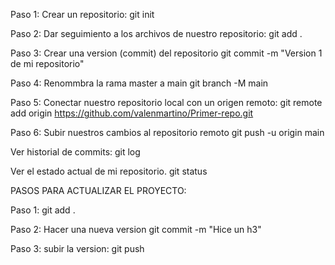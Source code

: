 Paso 1:
Crear un repositorio: git init

Paso 2:
Dar seguimiento a los archivos de nuestro repositorio: git add .

Paso 3: Crear una version (commit) del repositorio
git commit -m "Version 1 de mi repositorio"

Paso 4:
Renommbra la rama master a main
git branch -M main

Paso 5:
Conectar nuestro repositorio local con un origen remoto:
git remote add origin https://github.com/valenmartino/Primer-repo.git

Paso 6:
Subir nuestros cambios al repositorio remoto
git push -u origin main

Ver historial de commits:
git log

Ver el estado actual de mi repositorio.
git status

PASOS PARA ACTUALIZAR EL PROYECTO:

Paso 1:
git add .

Paso 2:
Hacer una nueva version
git commit -m "Hice un h3"

Paso 3:
subir la version:
git push